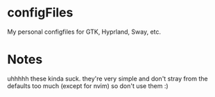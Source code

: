# configFiles
My personal configfiles for GTK, Hyprland, Sway, etc.
# Notes
uhhhhh these kinda suck. they're very simple and don't stray from the defaults too much (except for nvim) so don't use them :)

